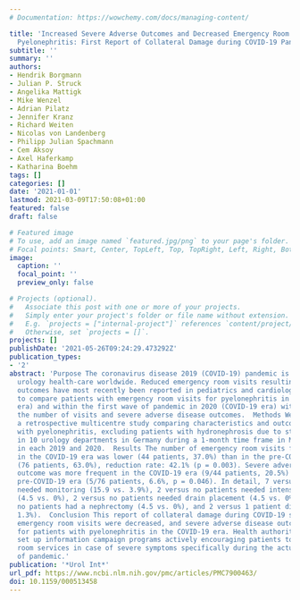```yaml
---
# Documentation: https://wowchemy.com/docs/managing-content/

title: 'Increased Severe Adverse Outcomes and Decreased Emergency Room Visits for
  Pyelonephritis: First Report of Collateral Damage during COVID-19 Pandemic in Urology'
subtitle: ''
summary: ''
authors:
- Hendrik Borgmann
- Julian P. Struck
- Angelika Mattigk
- Mike Wenzel
- Adrian Pilatz
- Jennifer Kranz
- Richard Weiten
- Nicolas von Landenberg
- Philipp Julian Spachmann
- Cem Aksoy
- Axel Haferkamp
- Katharina Boehm
tags: []
categories: []
date: '2021-01-01'
lastmod: 2021-03-09T17:50:08+01:00
featured: false
draft: false

# Featured image
# To use, add an image named `featured.jpg/png` to your page's folder.
# Focal points: Smart, Center, TopLeft, Top, TopRight, Left, Right, BottomLeft, Bottom, BottomRight.
image:
  caption: ''
  focal_point: ''
  preview_only: false

# Projects (optional).
#   Associate this post with one or more of your projects.
#   Simply enter your project's folder or file name without extension.
#   E.g. `projects = ["internal-project"]` references `content/project/deep-learning/index.md`.
#   Otherwise, set `projects = []`.
projects: []
publishDate: '2021-05-26T09:24:29.473292Z'
publication_types:
- '2'
abstract: 'Purpose The coronavirus disease 2019 (COVID-19) pandemic is disrupting
  urology health-care worldwide. Reduced emergency room visits resulting in adverse
  outcomes have most recently been reported in pediatrics and cardiology. We aimed
  to compare patients with emergency room visits for pyelonephritis in 2019 (pre-COVID-19
  era) and within the first wave of pandemic in 2020 (COVID-19 era) with regard to
  the number of visits and severe adverse disease outcomes.  Methods We performed
  a retrospective multicentre study comparing characteristics and outcomes of patients
  with pyelonephritis, excluding patients with hydronephrosis due to stone disease,
  in 10 urology departments in Germany during a 1-month time frame in March and April
  in each 2019 and 2020.  Results The number of emergency room visits for pyelonephritis
  in the COVID-19 era was lower (44 patients, 37.0%) than in the pre-COVID-19 era
  (76 patients, 63.0%), reduction rate: 42.1% (p = 0.003). Severe adverse disease
  outcome was more frequent in the COVID-19 era (9/44 patients, 20.5%) than in the
  pre-COVID-19 era (5/76 patients, 6.6%, p = 0.046). In detail, 7 versus 3 patients
  needed monitoring (15.9 vs. 3.9%), 2 versus no patients needed intensive-care treatment
  (4.5 vs. 0%), 2 versus no patients needed drain placement (4.5 vs. 0%), 2 versus
  no patients had a nephrectomy (4.5 vs. 0%), and 2 versus 1 patient died (4.5 vs.
  1.3%).  Conclusion This report of collateral damage during CO­VID-19 showed that
  emergency room visits were decreased, and severe adverse disease outcomes were increased
  for patients with pyelonephritis in the COVID-19 era. Health authorities should
  set up information campaign programs actively encouraging patients to utilize emergency
  room services in case of severe symptoms specifically during the actual second wave
  of pandemic.'
publication: '*Urol Int*'
url_pdf: https://www.ncbi.nlm.nih.gov/pmc/articles/PMC7900463/
doi: 10.1159/000513458
---
```

